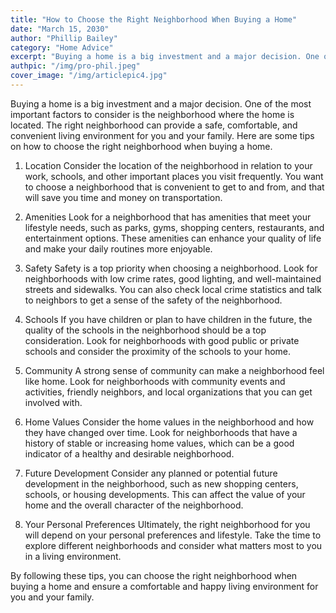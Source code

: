 ```yaml
---
title: "How to Choose the Right Neighborhood When Buying a Home"
date: "March 15, 2030"
author: "Phillip Bailey"
category: "Home Advice"
excerpt: "Buying a home is a big investment and a major decision. One of the most important factors to consider is the neighborhood where the home is located. "
authpic: "/img/pro-phil.jpeg"
cover_image: "/img/articlepic4.jpg"
---
```


Buying a home is a big investment and a major decision. One of the most important factors to consider is the neighborhood where the home is located. The right neighborhood can provide a safe, comfortable, and convenient living environment for you and your family. Here are some tips on how to choose the right neighborhood when buying a home.

1. Location
Consider the location of the neighborhood in relation to your work, schools, and other important places you visit frequently. You want to choose a neighborhood that is convenient to get to and from, and that will save you time and money on transportation.

2. Amenities
Look for a neighborhood that has amenities that meet your lifestyle needs, such as parks, gyms, shopping centers, restaurants, and entertainment options. These amenities can enhance your quality of life and make your daily routines more enjoyable.

3. Safety
Safety is a top priority when choosing a neighborhood. Look for neighborhoods with low crime rates, good lighting, and well-maintained streets and sidewalks. You can also check local crime statistics and talk to neighbors to get a sense of the safety of the neighborhood.

4. Schools
If you have children or plan to have children in the future, the quality of the schools in the neighborhood should be a top consideration. Look for neighborhoods with good public or private schools and consider the proximity of the schools to your home.

5. Community
A strong sense of community can make a neighborhood feel like home. Look for neighborhoods with community events and activities, friendly neighbors, and local organizations that you can get involved with.

6. Home Values
Consider the home values in the neighborhood and how they have changed over time. Look for neighborhoods that have a history of stable or increasing home values, which can be a good indicator of a healthy and desirable neighborhood.

7. Future Development
Consider any planned or potential future development in the neighborhood, such as new shopping centers, schools, or housing developments. This can affect the value of your home and the overall character of the neighborhood.

8. Your Personal Preferences
Ultimately, the right neighborhood for you will depend on your personal preferences and lifestyle. Take the time to explore different neighborhoods and consider what matters most to you in a living environment.

By following these tips, you can choose the right neighborhood when buying a home and ensure a comfortable and happy living environment for you and your family.